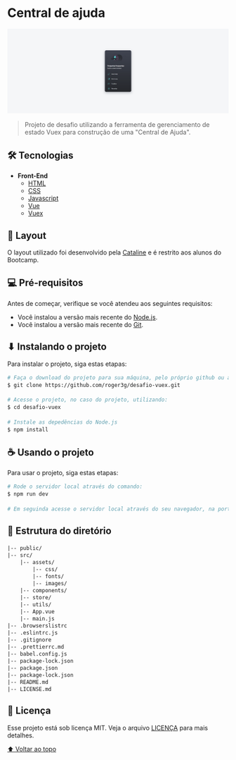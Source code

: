 # Central de ajuda

<img src="./public/img-projeto.png" alt="Imagem do projeto">

> Projeto de desafio utilizando a ferramenta de gerenciamento de estado Vuex para construção de uma "Central de Ajuda".

## 🛠 Tecnologias

- **Front-End**
  - [HTML](https://developer.mozilla.org/pt-BR/docs/Web/HTML)
  - [CSS](https://developer.mozilla.org/pt-BR/docs/Web/CSS)
  - [Javascript](https://developer.mozilla.org/pt-BR/docs/Web/Javascript)
  - [Vue](https://vuejs.org/)
  - [Vuex](https://vuex.vuejs.org/)


## 📐 Layout
O layout utilizado foi desenvolvido pela [Cataline](https://www.cataline.io/) e é restrito aos alunos do Bootcamp.

## 💻 Pré-requisitos

Antes de começar, verifique se você atendeu aos seguintes requisitos:
<!---Estes são apenas requisitos de exemplo. Adicionar, duplicar ou remover conforme necessário--->
* Você instalou a versão mais recente do [Node.js](https://nodejs.org/en/).
* Você instalou a versão mais recente do [Git](https://git-scm.com/).

## ⬇ Instalando o projeto

Para instalar o projeto, siga estas etapas:

```bash
# Faça o download do projeto para sua máquina, pelo próprio github ou através do terminal utilizando:
$ git clone https://github.com/roger3g/desafio-vuex.git

# Acesse o projeto, no caso do projeto, utilizando:
$ cd desafio-vuex

# Instale as depedências do Node.js
$ npm install
```

## ☕ Usando o projeto

Para usar o projeto, siga estas etapas:

```bash
# Rode o servidor local através do comando:
$ npm run dev

# Em seguinda acesse o servidor local através do seu navegador, na porta "especificada" pelo output do terminal.
```

## 📂 Estrutura do diretório

```
|-- public/
|-- src/
    |-- assets/
        |-- css/
        |-- fonts/
        |-- images/
    |-- components/
    |-- store/
    |-- utils/
    |-- App.vue
    |-- main.js
|-- .browserslistrc
|-- .eslintrc.js
|-- .gitignore
|-- .prettierrc.md
|-- babel.config.js
|-- package-lock.json
|-- package.json
|-- package-lock.json
|-- README.md
|-- LICENSE.md
```

## 📝 Licença

Esse projeto está sob licença MIT. Veja o arquivo [LICENÇA](LICENSE.md) para mais detalhes.

[⬆ Voltar ao topo](#nome-do-projeto)<br>

